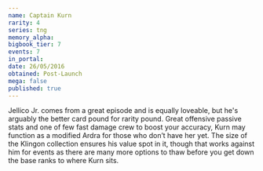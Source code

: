 ```yaml
---
name: Captain Kurn
rarity: 4
series: tng
memory_alpha:
bigbook_tier: 7
events: 7
in_portal:
date: 26/05/2016
obtained: Post-Launch
mega: false
published: true
---
```


Jellico Jr. comes from a great episode and is equally loveable, but he's arguably the better card pound for rarity pound. Great offensive passive stats and one of few fast damage crew to boost your accuracy, Kurn may function as a modified Ardra for those who don’t have her yet. The size of the Klingon collection ensures his value spot in it, though that works against him for events as there are many more options to thaw before you get down the base ranks to where Kurn sits.
